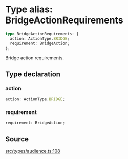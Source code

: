 # Type alias: BridgeActionRequirements

```ts
type BridgeActionRequirements: {
  action: ActionType.BRIDGE;
  requirement: BridgeAction;
};
```

Bridge action requirements.

## Type declaration

### action

```ts
action: ActionType.BRIDGE;
```

### requirement

```ts
requirement: BridgeAction;
```

## Source

[src/types/audience.ts:108](https://github.com/torque-labs/torque-ts-sdk/blob/3bb7686d9ca1711cb29a16a45efd25d459673e82/src/types/audience.ts#L108)
